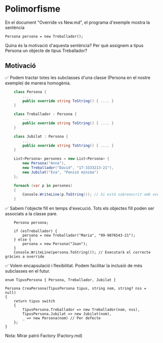 # Polimorfisme
En el document "Override vs New.md", el programa d'exemple mostra la sentència  
```CSharp
Persona persona = new Treballador();
```
Quina és la motivació d'aquesta sentència? Per què assignem a tipus Persona un objecte de tipus Treballador?
## Motivació
✅ Podem tractar totes les subclasses d'una classe (Persona en el nostre exemple) de manera homogènia.  
```csharp
    class Persona {
        ...
        public override string ToString() { .... }  
    }

    class Treballador : Persona {
        ...
        public override string ToString() { .... }  
    }

    class Jubilat : Persona {
        ...
        public override string ToString() { .... }  
    }

    List<Persona> persones = new List<Persona> {
        new Persona("Anna"),
        new Treballador("David", "17-3333213-21"),
        new Jubilat("Eva", "Pensió mínima")
    };

    foreach (var p in persones)
    {
        Console.WriteLine(p.ToString()); // Si està sobreescrit amb override, crida el de Treballador quan toca
    }
``` 
✅ Sabem l'objecte fill en temps d'execució. Tots els objectes fill poden ser associats a la classe pare.  
```CSharp
    Persona persona;

    if (esTreballador) {
        persona = new Treballador("Maria", "99-9876543-21");
    } else {
        persona = new Persona("Joan");
    }
    Console.WriteLine(persona.ToString()); // Executarà el correcte gràcies a override
```
✅  Volem encapsulació i flexibilitat. Podem facilitar la inclusió de més subclasses en el futur.
```CSharp
enum TipusPersona { Persona, Treballador, Jubilat } 

Persona CreaPersona(TipusPersona tipus, string nom, string? nss = null)
{
    return tipus switch
    {
        TipusPersona.Treballador => new Treballador(nom, nss),
        TipusPersona.Jubilat => new Jubilat(nom),
        _ => new Persona(nom) // Per defecte
    };
}
```
Nota: Mirar patró Factory (Factory.md)